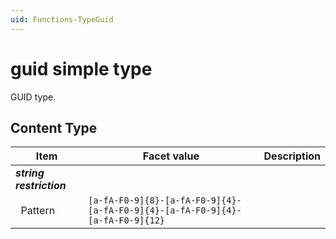 ```yaml
---
uid: Functions-TypeGuid
---
```


# guid simple type

GUID type.

## Content Type

|Item|Facet value|Description|
|--- |--- |--- |
|***string restriction***|||
|&nbsp;&nbsp;Pattern|`[a-fA-F0-9]{8}-[a-fA-F0-9]{4}-[a-fA-F0-9]{4}-[a-fA-F0-9]{4}-[a-fA-F0-9]{12}`||
